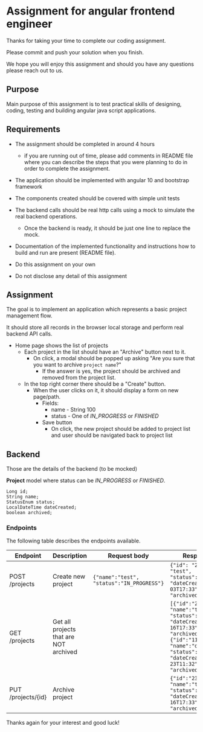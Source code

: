 # Assignment for angular frontend engineer

Thanks for taking your time to complete our coding assignment.

Please commit and push your solution when you finish.

We hope you will enjoy this assignment and should you have any questions please reach out to us.

## Purpose

Main purpose of this assignment is to test practical skills of designing, coding, testing and building angular java script applications.

## Requirements

* The assignment should be completed in around 4 hours
  *  if you are running out of time, please add comments in README file where you can describe the steps that you were planning to do in order to complete the assignment.
  
* The application should be implemented with angular 10 and bootstrap framework

* The components created should be covered with simple unit tests

* The backend calls should be real http calls using a mock to simulate the real backend operations.
  * Once the backend is ready, it should be just one line to replace the mock.

* Documentation of the implemented functionality and instructions how to build and run are present (README file).

* Do this assignment on your own

* Do not disclose any detail of this assignment

## Assignment

The goal is to implement an application which represents a basic project management flow.

It should store all records in the browser local storage and perform real backend API calls.


* Home page shows the list of projects
  * Each project in the list should have an "Archive" button next to it.
    * On click, a modal should be popped up asking "Are you sure that you want to archive ```project name```?"
      * If the answer is yes, the project should be archived and removed from the project list.
  * In the top right corner there should be a "Create" button.
    * When the user clicks on it, it should display a form on new page/path.
      * Fields:
        * name - String 100 
        * status - One of *IN_PROGRESS* or *FINISHED*
      * Save button
        * On click, the new project should be added to project list and user should be navigated back to project list


## Backend

Those are the details of the backend (to be mocked)

**Project** model where status can be *IN_PROGRESS* or *FINISHED*.


```
Long id;
String name;
StatusEnum status;
LocalDateTime dateCreated;
boolean archived;
```

### Endpoints

The following table describes the endpoints available.


|Endpoint|Description|Request body|Response body|
|--------|-----------|------------|-------------|
|POST /projects|Create new project|```{"name":"test", "status":"IN_PROGRESS"}```|```{"id": "234", "name": "test", "status":"IN_PROGRESS", "dateCreated":"2021-08-03T17:33", "archived":false}```
|GET /projects|Get all projects that are NOT archived| |```[{"id":"234", "name":"test", "status":"IN_PROGRESS", "dateCreated":"2021-03-16T17:33", "archived":false}, {"id":"112", "name":"demo", "status":"FINISHED", "dateCreated":"2021-02-23T11:32", "archived":false}]```|
|PUT /projects/{id}|Archive project| |```{"id":"234", "name":"test", "status":"IN_PROGRESS", "dateCreated":"2021-03-16T17:33", "archived":true}```|


Thanks again for your interest and good luck!
